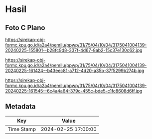 # Hasil

## Foto C Plano

https://sirekap-obj-formc.kpu.go.id/a2a4/pemilu/ppwp/31/75/04/10/04/3175041004139-20240225-155801--b28fc9d8-337f-4d67-8ab2-15c37e130c62.jpg

https://sirekap-obj-formc.kpu.go.id/a2a4/pemilu/ppwp/31/75/04/10/04/3175041004139-20240225-161424--b43eec81-a712-4d20-a35b-37f5299b274b.jpg

https://sirekap-obj-formc.kpu.go.id/a2a4/pemilu/ppwp/31/75/04/10/04/3175041004139-20240225-161545--6c4a4a64-379c-455c-bde5-c1fc8608d6ff.jpg


## Metadata

| Key        | Value               |
| ---------- | ------------------- |
| Time Stamp | 2024-02-25 17:00:00 |



